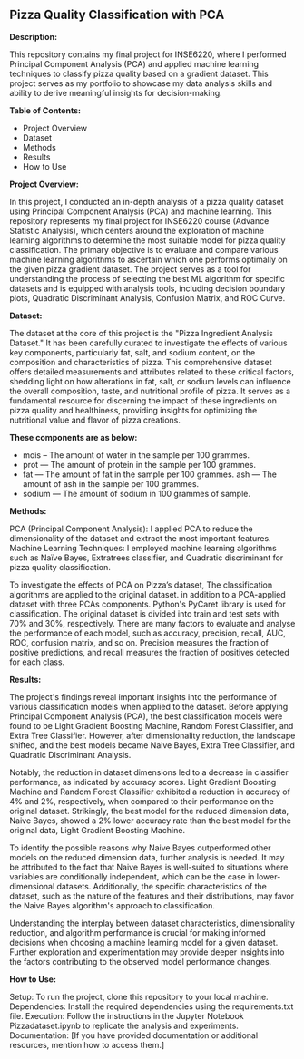 ## Pizza Quality Classification with PCA

**Description:**

This repository contains my final project for INSE6220, where I performed Principal Component Analysis (PCA) and applied machine learning techniques to classify pizza quality based on a gradient dataset. This project serves as my portfolio to showcase my data analysis skills and ability to derive meaningful insights for decision-making.

**Table of Contents:**

- Project Overview
- Dataset
- Methods
- Results
- How to Use

**Project Overview:**

In this project, I conducted an in-depth analysis of a pizza quality dataset using Principal Component Analysis (PCA) and machine learning. This repository represents my final project for INSE6220 course (Advance Statistic Analysis), which centers around the exploration of machine learning algorithms to determine the most suitable model for pizza quality classification. The primary objective is to evaluate and compare various machine learning algorithms to ascertain which one performs optimally on the given pizza gradient dataset. The project serves as a tool for understanding the process of selecting the best ML algorithm for specific datasets and is equipped with analysis tools, including decision boundary plots, Quadratic Discriminant Analysis, Confusion Matrix, and ROC Curve.



**Dataset:**

The dataset at the core of this project is the "Pizza Ingredient Analysis Dataset." It has been carefully curated to investigate the effects of various key components, particularly fat, salt, and sodium content, on the composition and characteristics of pizza. This comprehensive dataset offers detailed measurements and attributes related to these critical factors, shedding light on how alterations in fat, salt, or sodium levels can influence the overall composition, taste, and nutritional profile of pizza. It serves as a fundamental resource for discerning the impact of these ingredients on pizza quality and healthiness, providing insights for optimizing the nutritional value and flavor of pizza creations. 

**These components are as below:**

- mois – The amount of water in the sample per 100 grammes.
- prot — The amount of protein in the sample per 100 grammes.
- fat — The amount of fat in the sample per 100 grammes. ash — The amount of ash in the sample per 100 grammes.
- sodium — The amount of sodium in 100 grammes of sample.

**Methods:**

PCA (Principal Component Analysis): I applied PCA to reduce the dimensionality of the dataset and extract the most important features.
Machine Learning Techniques: I employed machine learning algorithms such as Naïve Bayes, Extratrees classifier, and Quadratic discriminant for pizza quality classification.


To investigate the effects of PCA on Pizza’s dataset, The classification algorithms are applied to the original dataset. in addition to a PCA-applied dataset with three PCAs components. Python's PyCaret library is used for classification. The original dataset is divided into train and test sets with 70% and 30%, respectively.
There are many factors to evaluate and analyse the performance of each model, such as accuracy, precision, recall, AUC, ROC, confusion matrix, and so on. Precision measures the fraction of positive predictions, and recall measures the fraction of positives detected for each class.




**Results:**

The project's findings reveal important insights into the performance of various classification models when applied to the dataset. Before applying Principal Component Analysis (PCA), the best classification models were found to be Light Gradient Boosting Machine, Random Forest Classifier, and Extra Tree Classifier. However, after dimensionality reduction, the landscape shifted, and the best models became Naive Bayes, Extra Tree Classifier, and Quadratic Discriminant Analysis.

Notably, the reduction in dataset dimensions led to a decrease in classifier performance, as indicated by accuracy scores. Light Gradient Boosting Machine and Random Forest Classifier exhibited a reduction in accuracy of 4% and 2%, respectively, when compared to their performance on the original dataset. Strikingly, the best model for the reduced dimension data, Naive Bayes, showed a 2% lower accuracy rate than the best model for the original data, Light Gradient Boosting Machine.

To identify the possible reasons why Naive Bayes outperformed other models on the reduced dimension data, further analysis is needed. It may be attributed to the fact that Naive Bayes is well-suited to situations where variables are conditionally independent, which can be the case in lower-dimensional datasets. Additionally, the specific characteristics of the dataset, such as the nature of the features and their distributions, may favor the Naive Bayes algorithm's approach to classification.

Understanding the interplay between dataset characteristics, dimensionality reduction, and algorithm performance is crucial for making informed decisions when choosing a machine learning model for a given dataset. Further exploration and experimentation may provide deeper insights into the factors contributing to the observed model performance changes.

**How to Use:**

Setup: To run the project, clone this repository to your local machine.
Dependencies: Install the required dependencies using the requirements.txt file.
Execution: Follow the instructions in the Jupyter Notebook Pizzadataset.ipynb to replicate the analysis and experiments.
Documentation: [If you have provided documentation or additional resources, mention how to access them.]

